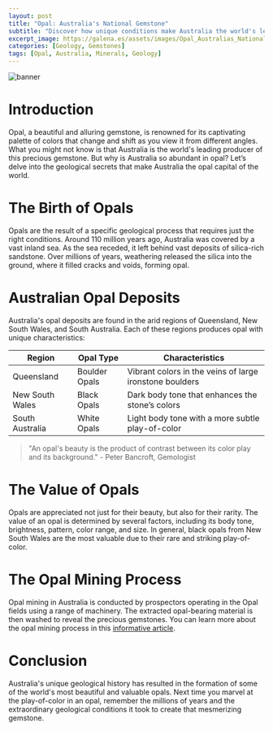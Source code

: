 ```yaml
---
layout: post
title: "Opal: Australia's National Gemstone"
subtitle: "Discover how unique conditions make Australia the world's leading source of opals."
excerpt_image: https://galena.es/assets/images/Opal_Australias_National_Gemstone.png
categories: [Geology, Gemstones]
tags: [Opal, Australia, Minerals, Geology]
---
```


![banner](https://galena.es/assets/images/Opal_Australias_National_Gemstone.png "Image highlighting the vibrant beauty of opals, showcasing how Australia's unique geological conditions make it the leading source of this precious gemstone.")

# Introduction

Opal, a beautiful and alluring gemstone, is renowned for its captivating palette of colors that change and shift as you view it from different angles. What you might not know is that Australia is the world's leading producer of this precious gemstone. But why is Australia so abundant in opal? Let’s delve into the geological secrets that make Australia the opal capital of the world.

# The Birth of Opals

Opals are the result of a specific geological process that requires just the right conditions. Around 110 million years ago, Australia was covered by a vast inland sea. As the sea receded, it left behind vast deposits of silica-rich sandstone. Over millions of years, weathering released the silica into the ground, where it filled cracks and voids, forming opal.

# Australian Opal Deposits

Australia's opal deposits are found in the arid regions of Queensland, New South Wales, and South Australia. Each of these regions produces opal with unique characteristics:

| Region | Opal Type | Characteristics |
|--------|-----------|-----------------|
| Queensland | Boulder Opals | Vibrant colors in the veins of large ironstone boulders |
| New South Wales | Black Opals | Dark body tone that enhances the stone’s colors |
| South Australia | White Opals | Light body tone with a more subtle play-of-color |

> "An opal's beauty is the product of contrast between its color play and its background." - Peter Bancroft, Gemologist

# The Value of Opals

Opals are appreciated not just for their beauty, but also for their rarity. The value of an opal is determined by several factors, including its body tone, brightness, pattern, color range, and size. In general, black opals from New South Wales are the most valuable due to their rare and striking play-of-color.

# The Opal Mining Process

Opal mining in Australia is conducted by prospectors operating in the Opal fields using a range of machinery. The extracted opal-bearing material is then washed to reveal the precious gemstones. You can learn more about the opal mining process in this [informative article](https://www.gia.edu/UK-EN/gia-news-research-Australian-opal-mining).

# Conclusion

Australia's unique geological history has resulted in the formation of some of the world's most beautiful and valuable opals. Next time you marvel at the play-of-color in an opal, remember the millions of years and the extraordinary geological conditions it took to create that mesmerizing gemstone.